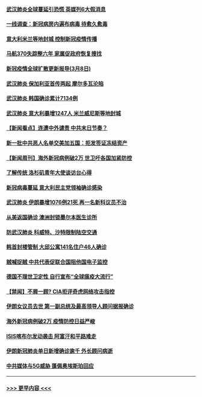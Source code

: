 #### [武汉肺炎全球蔓延引恐慌 英媒列6大假消息](../pages/prog202/a102794910.md?t=03090232) 
#### [一线调查：新冠病房内遍布病毒 待愈久愈毒](../pages/prog202/a102794885.md?t=03090232) 
#### [意大利米兰等地封城 控制新冠疫情传播](../pages/prog202/a102794919.md?t=03090232) 
#### [马航370失踪整六年 家属促政府恢复搜找](../pages/prog202/a102794906.md?t=03090232) 
#### [新冠疫情全球扩散更新报导(3月8日)](../pages/prog202/a102794904.md?t=03090232) 
#### [武汉肺炎 保加利亚首传两起 摩尔多瓦沦陷](../pages/prog202/a102794845.md?t=03090232) 
#### [武汉肺炎 韩国确诊累计7134例](../pages/prog202/a102794726.md?t=03090232) 
#### [武汉肺炎 意大利暴增1247人 米兰威尼斯等地封城](../pages/prog202/a102794689.md?t=03090232) 
#### [【新闻看点】连遭中外谴责 中共末日节奏？](../pages/prog202/a102794677.md?t=03090232) 
#### [新一批中共恶人名单交美加五国：拒发签证冻结资产](../pages/prog202/a102794665.md?t=03090232) 
#### [【新闻周刊】海外新冠病例破2万 世卫吁各国加紧防控](../pages/prog202/a102794613.md?t=03090232) 
#### [了解传统 洛杉矶青年大使谈访台心得](../pages/prog202/a102794378.md?t=03090232) 
#### [新冠病毒蔓延 意大利民主党领袖确诊感染](../pages/prog202/a102794368.md?t=03090232) 
#### [武汉肺炎 伊朗暴增1076例21死 再一名新科议员不治](../pages/prog202/a102794260.md?t=03090232) 
#### [从美返国确诊 澳洲封锁墨尔本医生诊所](../pages/prog202/a102794086.md?t=03090232) 
#### [防武汉肺炎 科威特、沙特限制陆空交通](../pages/prog202/a102793875.md?t=03090232) 
#### [韩首封楼管制 大邱公寓141名住户46人确诊](../pages/prog202/a102793841.md?t=03090232) 
#### [贼喊捉贼  中共代表促联合国阻他国电子监控](../pages/prog202/a102793638.md?t=03090232) 
#### [德国不理世卫定性 自行宣布“全球瘟疫大流行”](../pages/prog202/a102793673.md?t=03090232) 
#### [【禁闻】不屑一顾? CIA拒评奇虎网络攻击指控](../pages/prog202/a102793736.md?t=03090232) 
#### [伊朗女议员去世 第一副总统及最高领导人顾问据报确诊](../pages/prog202/a102793591.md?t=03090232) 
#### [海外新冠病例破2万 疫情防控日益严峻](../pages/prog202/a102793661.md?t=03090232) 
#### [ISIS喀布尔发动袭击 阿富汗和平路难走](../pages/prog202/a102793659.md?t=03090232) 
#### [伊朗新冠肺炎单日新增确诊逾千 外长顾问病逝](../pages/prog202/a102793574.md?t=03090232) 
#### [中共媒体与5G威胁 蓬佩奥埃斯珀回应](../pages/prog202/a102793514.md?t=03090232) 

----
#### [ >>> 更早内容 <<< ](../indexes/prog202-earlier.md)
